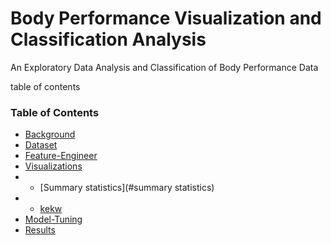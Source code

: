 # Body Performance Visualization and Classification Analysis
An Exploratory Data Analysis and Classification of Body Performance Data


table of contents
### Table of Contents
   
   - [Background](#background)
   - [Dataset](#dataset)
   - [Feature-Engineer](#feature-engineer)
   - [Visualizations](#visualizations)
   - * [Summary statistics](#summary statistics)
   - * [kekw](#kekw)
   - [Model-Tuning](#model-tuning)
   - [Results](#results)




